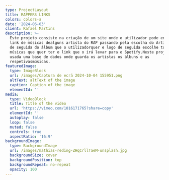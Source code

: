 ```yaml
---
type: ProjectLayout
title: RAPPERS LINKS
colors: colors-a
date: '2024-06-03'
client: Rafael Martins
description: >-
  Este projeto consiste na criação de um site onde o utilizador pode encontrar
  link de músicas dealguns artista do RAP passando pela escolha do Artista, logo
  de seguida do álbum que o utilizadorquer e logo de seguida escolhe todas as
  músicas que quer ter o link que o irá levar para o Spotify.Neste projeto foi
  usada uma base de dados onde guarda os artistas os álbuns e as
  respetivasmúsicas.
featuredImage:
  type: ImageBlock
  url: /images/Captura de ecrã 2024-10-04 155951.png
  altText: altText of the image
  caption: Caption of the image
  elementId: ''
media:
  type: VideoBlock
  title: Title of the video
  url: 'https://vimeo.com/1016171765?share=copy'
  elementId: ''
  autoplay: false
  loop: false
  muted: false
  controls: true
  aspectRatio: '16:9'
backgroundImage:
  type: BackgroundImage
  url: /images/mathias-reding-ZHqCrllTaeM-unsplash.jpg
  backgroundSize: cover
  backgroundPosition: top
  backgroundRepeat: no-repeat
  opacity: 100
---
```

